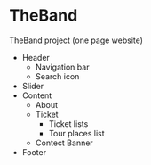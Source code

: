 # TheBand
TheBand project (one page website) 
- Header
  - Navigation bar
  - Search icon
- Slider
- Content
  - About
  - Ticket
    - Ticket lists
    - Tour places list
  - Contect
  Banner
- Footer
